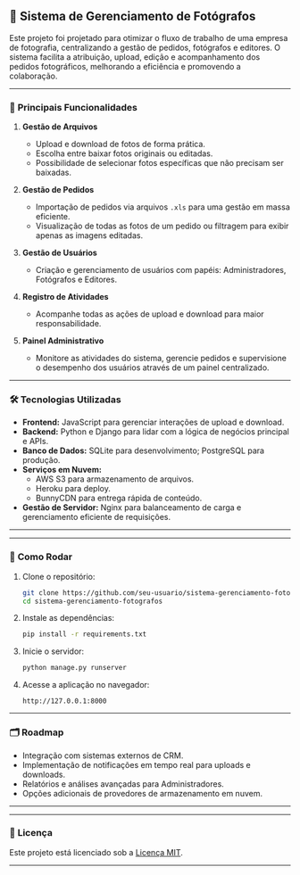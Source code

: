 ## 📸 Sistema de Gerenciamento de Fotógrafos

Este projeto foi projetado para otimizar o fluxo de trabalho de uma empresa de fotografia, centralizando a gestão de pedidos, fotógrafos e editores. O sistema facilita a atribuição, upload, edição e acompanhamento dos pedidos fotográficos, melhorando a eficiência e promovendo a colaboração.

---

### 🎯 **Principais Funcionalidades**

1. **Gestão de Arquivos**  
   - Upload e download de fotos de forma prática.
   - Escolha entre baixar fotos originais ou editadas.
   - Possibilidade de selecionar fotos específicas que não precisam ser baixadas.

2. **Gestão de Pedidos**  
   - Importação de pedidos via arquivos `.xls` para uma gestão em massa eficiente.
   - Visualização de todas as fotos de um pedido ou filtragem para exibir apenas as imagens editadas.

3. **Gestão de Usuários**  
   - Criação e gerenciamento de usuários com papéis: Administradores, Fotógrafos e Editores.

4. **Registro de Atividades**  
   - Acompanhe todas as ações de upload e download para maior responsabilidade.

5. **Painel Administrativo**  
   - Monitore as atividades do sistema, gerencie pedidos e supervisione o desempenho dos usuários através de um painel centralizado.

---

### 🛠️ **Tecnologias Utilizadas**

- **Frontend:** JavaScript para gerenciar interações de upload e download.
- **Backend:** Python e Django para lidar com a lógica de negócios principal e APIs.
- **Banco de Dados:** SQLite para desenvolvimento; PostgreSQL para produção.
- **Serviços em Nuvem:**  
  - AWS S3 para armazenamento de arquivos.  
  - Heroku para deploy.  
  - BunnyCDN para entrega rápida de conteúdo.  
- **Gestão de Servidor:** Nginx para balanceamento de carga e gerenciamento eficiente de requisições.

---

---

### 🚀 **Como Rodar**

1. Clone o repositório:
   ```bash
   git clone https://github.com/seu-usuario/sistema-gerenciamento-fotografos.git
   cd sistema-gerenciamento-fotografos
   ```

2. Instale as dependências:
   ```bash
   pip install -r requirements.txt
   ```

3. Inicie o servidor:
   ```bash
   python manage.py runserver
   ```

4. Acesse a aplicação no navegador:
   ```
   http://127.0.0.1:8000
   ```

---

### 🗂️ **Roadmap**

- Integração com sistemas externos de CRM.
- Implementação de notificações em tempo real para uploads e downloads.
- Relatórios e análises avançadas para Administradores.
- Opções adicionais de provedores de armazenamento em nuvem.

---

---

### 📄 **Licença**

Este projeto está licenciado sob a [Licença MIT](LICENSE).  

---
